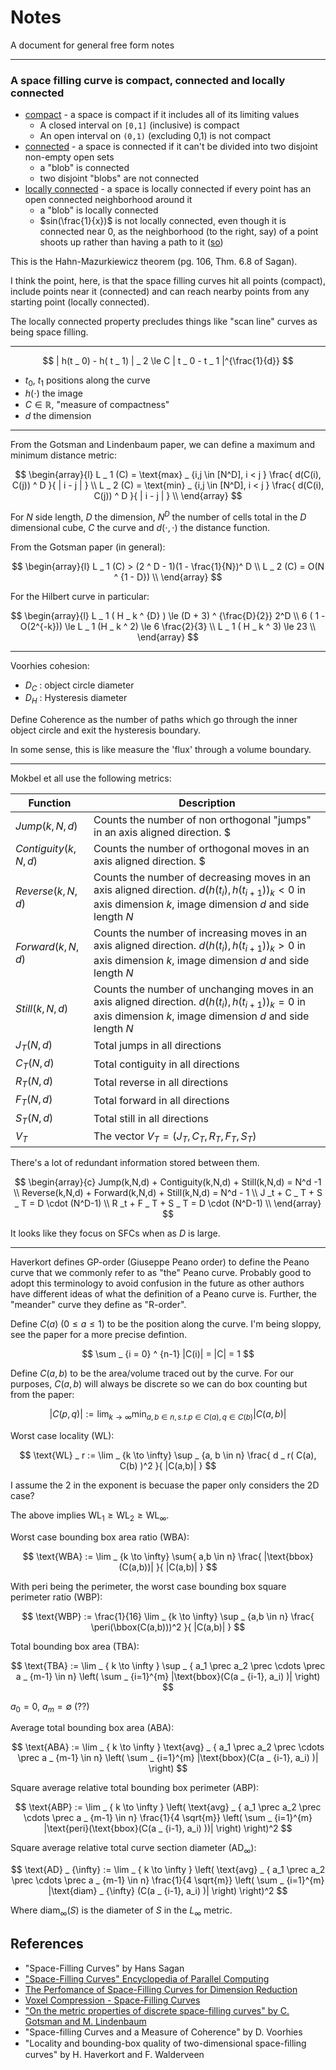 Notes
===

A document for general free form notes

---

### A space filling curve is compact, connected and locally connected

* [compact](https://en.wikipedia.org/wiki/Compact_space) - a space is compact if it includes all of its limiting values
  - A closed interval on `[0,1]` (inclusive) is compact
  - An open interval on `(0,1)` (excluding 0,1) is not compact
* [connected](https://en.wikipedia.org/wiki/Connected_space) - a space is connected if it can't be divided into two disjoint non-empty open sets
  - a "blob" is connected
  - two disjoint "blobs" are not connected
* [locally connected](https://en.wikipedia.org/wiki/Locally_connected_space) - a space is locally connected if every point has an open connected neighborhood around it
  - a "blob" is locally connected
  - $sin(\frac{1}{x})$ is not locally connected, even though it is connected near $0$, as the neighborhood (to the right, say) of a point shoots up rather than having a path to it ([so](https://math.stackexchange.com/questions/2589358/any-example-of-a-connected-space-that-is-not-locally-connected))

This is the Hahn-Mazurkiewicz theorem (pg. 106, Thm. 6.8 of Sagan).

I think the point, here, is that the space filling curves hit all points (compact), include
points near it (connected) and can reach nearby points from any starting point (locally connected).

The locally connected property precludes things like "scan line" curves as being space filling.


---

$$
| h(t _ 0) - h( t _ 1) | _ 2 \le C | t _ 0 - t _ 1 |^{\frac{1}{d}}
$$

* $t _ 0$, $t _ 1$ positions along the curve
* $h(\cdot)$ the image
* $C \in \mathbb{R}$, "measure of compactness"
* $d$ the dimension


---

From the Gotsman and Lindenbaum paper, we can define a maximum and minimum distance metric:

$$
\begin{array}{l}
L _ 1 (C) = \text{max}  _ {i,j \in [N^D], i < j } \frac{ d(C(i), C(j)) ^ D }{ | i - j | } \\
L _ 2 (C) = \text{min}  _ {i,j \in [N^D], i < j } \frac{ d(C(i), C(j)) ^ D }{ | i - j | } \\
\end{array}
$$

For $N$ side length,
$D$ the dimension,
$N^D$ the number of cells total in the $D$ dimensional cube,
$C$ the curve and $d(\cdot, \cdot)$ the distance function.

From the Gotsman paper (in general):

$$
\begin{array}{l}
L _ 1 (C) > (2 ^ D - 1)(1 - \frac{1}{N})^ D \\
L _ 2 (C) = O(N ^ {1 - D}) \\
\end{array}
$$

For the Hilbert curve in particular:

$$
\begin{array}{l}
L _ 1 ( H _ k ^ {D} ) \le (D + 3) ^ {\frac{D}{2}} 2^D \\
6 ( 1 - O(2^{-k})) \le L _ 1 (H _ k ^ 2) \le 6 \frac{2}{3} \\
L _ 1 ( H _ k ^ 3) \le 23 \\
\end{array}
$$

---

Voorhies cohesion:

* $D _ C$ : object circle diameter
* $D _ H$ : Hysteresis diameter

Define $\text{Coherence}$ as the number of paths which go through the inner object circle and
exit the hysteresis boundary.

In some sense, this is like measure the 'flux' through a volume boundary.

---

Mokbel et all use the following metrics:


| Function | Description |
|---|---|
| $Jump(k, N, d)$ | Counts the number of non orthogonal "jumps" in an axis aligned direction. $| d( h(t _ i), h(t _ {i+1}) ) _ k | > 1$ in axis dimension $k$, image dimension $d$, with side length $N$ |
| $Contiguity(k, N, d)$ | Counts the number of orthogonal moves in an axis aligned direction. $| d( h(t _ i), h(t _ {i+1}) ) _ k | = 1$ in axis dimension $k$, image dimension $d$, with side length $N$ |
| $Reverse(k, N, d)$ | Counts the number of decreasing moves in an axis aligned direction. $d( h(t _ i), h(t _ {i+1}) ) _ k < 0$ in axis dimension $k$, image dimension $d$ and side length $N$ |
| $Forward(k, N, d)$ | Counts the number of increasing moves in an axis aligned direction. $d( h(t _ i), h(t _ {i+1}) ) _ k > 0$ in axis dimension $k$, image dimension $d$ and side length $N$ |
| $Still(k, N, d)$ | Counts the number of unchanging moves in an axis aligned direction. $d( h(t _ i), h(t _ {i+1}) ) _ k = 0$ in axis dimension $k$, image dimension $d$ and side length $N$ |
| $J _ T(N,d)$  | Total jumps in all directions |
| $C _ T(N,d)$  | Total contiguity in all directions |
| $R _ T(N,d)$  | Total reverse in all directions |
| $F _ T(N,d)$  | Total forward in all directions |
| $S _ T(N,d)$  | Total still in all directions |
| $V _ T$  |  The vector $V _ T = ( J _ T, C _ T, R _ T, F _ T, S _ T)$ |

There's a lot of redundant information stored between them.

$$
\begin{array}{c}
Jump(k,N,d) + Contiguity(k,N,d) + Still(k,N,d) = N^d -1 \\
Reverse(k,N,d) + Forward(k,N,d) + Still(k,N,d) = N^d - 1 \\
J _t + C _ T + S _ T = D \cdot (N^D-1) \\
R _t + F _ T + S _ T = D \cdot (N^D-1) \\
\end{array}
$$

It looks like they focus on SFCs when as $D$ is large.


---

Haverkort defines GP-order (Giuseppe Peano order) to define the Peano curve that we commonly refer to as "the" Peano curve.
Probably good to adopt this terminology to avoid confusion in the future as other authors have different ideas of what the definition of
a Peano curve is.
Further, the "meander" curve they define as "R-order".

Define $C(a)$ ($0 \le a \le 1$) to be the position along the curve. I'm being sloppy, see the paper for a more precise defintion.

$$
\sum _ {i = 0} ^ {n-1} |C(i)| = |C| = 1
$$

Define $C(a,b)$ to be the area/volume traced out by the curve. For our purposes, $C(a,b)$ will always be discrete so we can
do box counting but from the paper:

$$
|C(p,q)| := \lim _ {k \to \infty} \min _ {a,b \in n, s.t. p \in C(a), q \in C(b) } |C(a,b)|
$$

Worst case locality (WL):

$$
\text{WL} _ r := \lim _ {k \to \infty} \sup _ {a, b \in n} \frac{ d _ r( C(a), C(b) )^2 }{ |C(a,b)| }
$$

I assume the $2$ in the exponent is becuase the paper only considers the 2D case?

The above implies $\text{WL} _ 1 \ge \text{WL} _ 2 \ge \text{WL} _ {\infty}$.

Worst case bounding box area ratio (WBA):

$$
\text{WBA} := \lim _ {k \to \infty} \sum{ a,b \in n} \frac{ |\text{bbox}(C(a,b))| }{ |C(a,b)| }
$$

With $\text{peri}$ being the perimeter, the worst case bounding box square perimeter ratio (WBP):

$$
\text{WBP} := \frac{1}{16} \lim _ {k \to \infty} \sup _ {a,b \in n} \frac{ \peri(\bbox(C(a,b)))^2 }{ |C(a,b)| }
$$

Total bounding box area (TBA):

$$
\text{TBA} := \lim _ { k \to \infty } \sup _ { a_1 \prec a_2 \prec \cdots \prec a _ {m-1} \in n} \left( \sum _ {i=1}^{m} |\text{bbox}(C(a _ {i-1}, a_i) )|  \right)
$$

$a _ 0 = 0$, $a _ {m} = \emptyset$ (??)

Average total bounding box area (ABA):

$$
\text{ABA} := \lim _ { k \to \infty } \text{avg} _ { a_1 \prec a_2 \prec \cdots \prec a _ {m-1} \in n} \left( \sum _ {i=1}^{m} |\text{bbox}(C(a _ {i-1}, a_i) )|  \right)
$$

Square average relative total bounding box perimeter (ABP):

$$
\text{ABP} := \lim _ { k \to \infty } \left( \text{avg} _ { a_1 \prec a_2 \prec \cdots \prec a _ {m-1} \in n} \frac{1}{4 \sqrt{m}} \left( \sum _ {i=1}^{m} |\text{peri}(\text{bbox}(C(a _ {i-1}, a_i) ))| \right)  \right)^2
$$

Square average relative total curve section diameter ($\text{AD} _ {\infty}$):

$$
\text{AD} _ {\infty} := \lim _ { k \to \infty } \left( \text{avg} _ { a_1 \prec a_2 \prec \cdots \prec a _ {m-1} \in n} \frac{1}{4 \sqrt{m}} \left( \sum _ {i=1}^{m} |\text{diam} _ {\infty} (C(a _ {i-1}, a_i) )| \right)  \right)^2
$$

Where $\text{diam} _ {\infty} (S)$ is the diameter of $S$ in the $L _ {\infty}$ metric.




References
---

* "Space-Filling Curves" by Hans Sagan
* ["Space-Filling Curves" Encyclopedia of Parallel Computing ](https://link.springer.com/referenceworkentry/10.1007/978-0-387-09766-4_145)
* [The Perfomance of Space-Filling Curves for Dimension Reduction](https://people.csail.mit.edu/jaffer/CNS/PSFCDR)
* [Voxel Compression - Space-Filling Curves](https://eisenwave.github.io/voxel-compression-docs/rle/space_filling_curves.html)
* ["On the metric properties of discrete space-filling curves" by C. Gotsman  and M. Lindenbaum](https://www.researchgate.net/publication/5567343_On_the_metric_properties_of_discrete_space-filling_curves)
* "Space-filling Curves and a Measure of Coherence" by D. Voorhies
* "Locality and bounding-box quality of two-dimensional space-ﬁlling curves" by H. Haverkort and F. Walderveen
